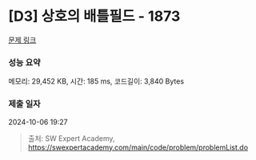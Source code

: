 # [D3] 상호의 배틀필드 - 1873 

[문제 링크](https://swexpertacademy.com/main/code/problem/problemDetail.do?contestProbId=AV5LyE7KD2ADFAXc) 

### 성능 요약

메모리: 29,452 KB, 시간: 185 ms, 코드길이: 3,840 Bytes

### 제출 일자

2024-10-06 19:27



> 출처: SW Expert Academy, https://swexpertacademy.com/main/code/problem/problemList.do